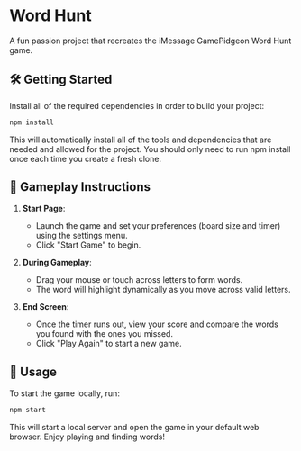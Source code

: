 # Word Hunt
A fun passion project that recreates the iMessage GamePidgeon Word Hunt game. 

## 🛠 Getting Started

Install all of the required dependencies in order to build your project:

```bash
npm install
```

This will automatically install all of the tools and dependencies that are needed and allowed for the project. You should only need to run npm install once each time you create a fresh clone.

## 🧩 Gameplay Instructions
1. **Start Page**:

    - Launch the game and set your preferences (board size and timer) using the settings menu.
    - Click "Start Game" to begin.

2. **During Gameplay**:
    - Drag your mouse or touch across letters to form words.
    - The word will highlight dynamically as you move across valid letters.

3. **End Screen**:

    - Once the timer runs out, view your score and compare the words you found with the ones you missed.
    - Click "Play Again" to start a new game.

## 🚀 Usage
To start the game locally, run:

```bash
npm start
```

This will start a local server and open the game in your default web browser. Enjoy playing and finding words!
